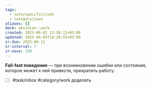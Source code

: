 ```yaml
---
tags:
  - note/specific/code
  - category/java
aliases: []
deck: obsidian::work
created: 2025-06-02 13:58:12+03:00
updated: 2025-06-05T18:28:55+03:00
sr-due: 2025-06-12
sr-interval: 7
sr-ease: 250
---
```


**Fail-fast поведение**
—
при возникновении ошибки или состояния, которое может к ней привести, прекратить работу.

- [ ] #task/inbox #category/work доделать
